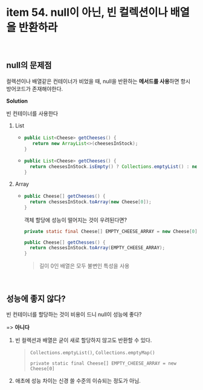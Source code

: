 # item 54. null이 아닌, 빈 컬렉션이나 배열을 반환하라

<br>

## null의 문제점

컬렉션이나 배열같은 컨테이너가 비었을 때, null을 반환하는 **메서드를 사용**하면 항시 방어코드가 존재해야한다.



**Solution**

빈 컨테이너를 사용한다

1. List

   - ```java
     public List<Cheese> getCheeses() {
     	return new ArrayList<>(cheesesInStock);
     }
     ```

   - ```java
     public List<Cheese> getCheeses() {
       return cheesesInStock.isEmpty() ? Collections.emptyList() : new ArrayList<>(cheesesInStock);
     }
     ```

2. Array

   - ```java
     public Cheese[] getCheeses() {
       return chessesInStock.toArray(new Cheese[0]);
     }
     ```

     객체 할당에 성능이 떨어지는 것이 우려된다면?
     
     ```java
     private static final Cheese[] EMPTY_CHEESE_ARRAY = new Cheese[0];
     
     public Cheese[] getChesses() {
       return chessesInStock.toArray(EMPTY_CHEESE_ARRAY);
     }
     ```
     
     > 길이 0인 배열은 모두 불변인 특성을 사용
     
<br>


## 성능에 좋지 않다?

빈 컨테이너를 할당하는 것이 비용이 드니 null이 성능에 좋다?



=> **아니다**

1. 빈 컬렉션과 배열은 굳이 새로 할당하지 않고도 반환할 수 있다.

   > `Collections.emptyList()`, `Collections.emptyMap()`
   >
   > `private static final Cheese[] EMPTY_CHEESE_ARRAY = new Cheese[0]`

2. 애초에 성능 차이는 신경 쓸 수준의 이슈되는 정도가 아님.





